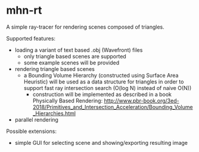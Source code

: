 mhn-rt
======
A simple ray-tracer for rendering scenes composed of triangles.

Supported features:
- loading a variant of text based .obj (Wavefront) files
	- only triangle based scenes are supported
	- some example scenes will be provided
- rendering triangle based scenes
	- a Bounding Volume Hierarchy (constructed using Surface Area Heuristic) will be used as a data structure for triangles in order to support fast ray intersection search (O(log N) instead of naive O(N))
		- construction will be implemented as described in a book Physically Based Rendering: http://www.pbr-book.org/3ed-2018/Primitives_and_Intersection_Acceleration/Bounding_Volume_Hierarchies.html
- parallel rendering

Possible extensions:
- simple GUI for selecting scene and showing/exporting resulting image